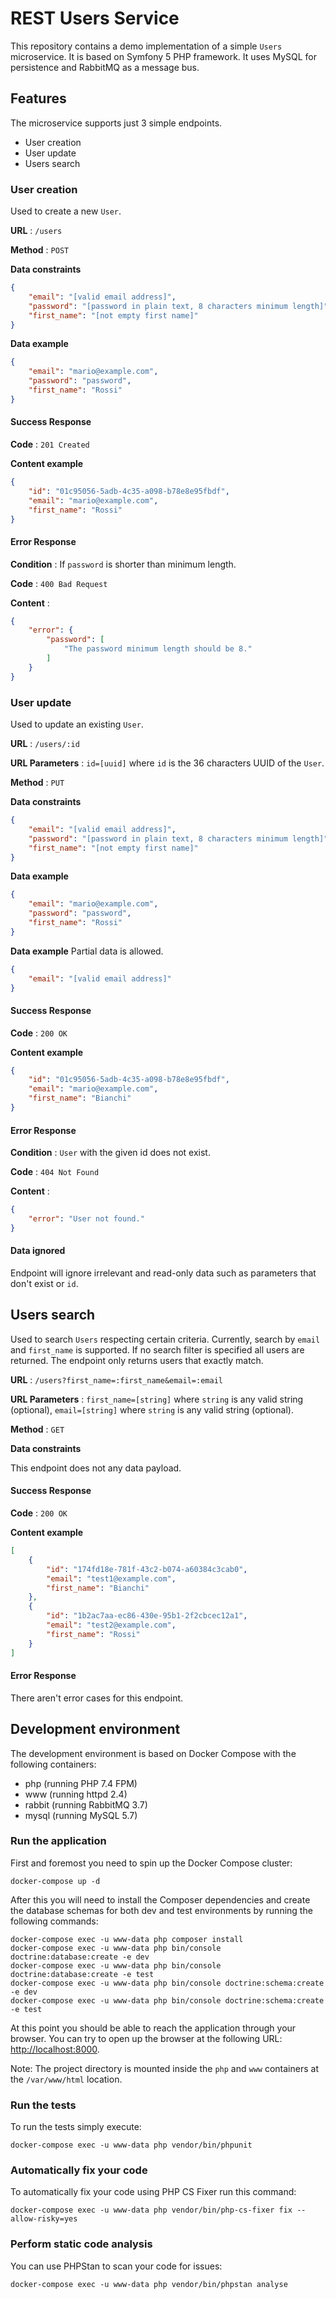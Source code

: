 # REST Users Service

This repository contains a demo implementation of a simple `Users` microservice. It is based on
Symfony 5 PHP framework. It uses MySQL for persistence and RabbitMQ as a message bus.

## Features

The microservice supports just 3 simple endpoints.

- User creation
- User update
- Users search

### User creation

Used to create a new `User`.

**URL** : `/users`

**Method** : `POST`

**Data constraints**

```json
{
    "email": "[valid email address]",
    "password": "[password in plain text, 8 characters minimum length]",
    "first_name": "[not empty first name]"
}
```

**Data example**

```json
{
    "email": "mario@example.com",
    "password": "password",
    "first_name": "Rossi"
}
```

#### Success Response

**Code** : `201 Created`

**Content example**

```json
{
    "id": "01c95056-5adb-4c35-a098-b78e8e95fbdf",
    "email": "mario@example.com",
    "first_name": "Rossi"
}
```

#### Error Response

**Condition** : If `password` is shorter than minimum length.

**Code** : `400 Bad Request`

**Content** :

```json
{
    "error": {
        "password": [
            "The password minimum length should be 8."
        ]
    }
}
```

### User update

Used to update an existing `User`.

**URL** : `/users/:id`

**URL Parameters** : `id=[uuid]` where `id` is the 36 characters UUID of the `User`.

**Method** : `PUT`

**Data constraints**

```json
{
    "email": "[valid email address]",
    "password": "[password in plain text, 8 characters minimum length]",
    "first_name": "[not empty first name]"
}
```

**Data example**

```json
{
    "email": "mario@example.com",
    "password": "password",
    "first_name": "Rossi"
}
```

**Data example** Partial data is allowed.

```json
{
    "email": "[valid email address]"
}
```

#### Success Response

**Code** : `200 OK`

**Content example**

```json
{
    "id": "01c95056-5adb-4c35-a098-b78e8e95fbdf",
    "email": "mario@example.com",
    "first_name": "Bianchi"
}
```

#### Error Response

**Condition** : `User` with the given id does not exist.

**Code** : `404 Not Found`

**Content** :

```json
{
    "error": "User not found."
}
```

#### Data ignored

Endpoint will ignore irrelevant and read-only data such as parameters that don't exist or `id`.

## Users search

Used to search `Users` respecting certain criteria. Currently, search by `email` and `first_name` is supported. If no
search filter is specified all users are returned. The endpoint only returns users that exactly match.

**URL** : `/users?first_name=:first_name&email=:email`

**URL Parameters** : `first_name=[string]` where `string` is any valid string (optional), `email=[string]` where `string`
is any valid string (optional). 

**Method** : `GET`

**Data constraints**

This endpoint does not any data payload.

#### Success Response

**Code** : `200 OK`

**Content example**

```json
[
    {
        "id": "174fd18e-781f-43c2-b074-a60384c3cab0",
        "email": "test1@example.com",
        "first_name": "Bianchi"
    },
    {
        "id": "1b2ac7aa-ec86-430e-95b1-2f2cbcec12a1",
        "email": "test2@example.com",
        "first_name": "Rossi"
    }
]
```

#### Error Response

There aren't error cases for this endpoint.

## Development environment

The development environment is based on Docker Compose with the following containers:
- php (running PHP 7.4 FPM)
- www (running httpd 2.4)
- rabbit (running RabbitMQ 3.7)
- mysql (running MySQL 5.7)

### Run the application

First and foremost you need to spin up the Docker Compose cluster:

```
docker-compose up -d
```

After this you will need to install the Composer dependencies and create the database schemas for both
dev and test environments by running the following commands:

```
docker-compose exec -u www-data php composer install
docker-compose exec -u www-data php bin/console doctrine:database:create -e dev
docker-compose exec -u www-data php bin/console doctrine:database:create -e test
docker-compose exec -u www-data php bin/console doctrine:schema:create -e dev
docker-compose exec -u www-data php bin/console doctrine:schema:create -e test
```

At this point you should be able to reach the application through your browser. You can try
to open up the browser at the following URL: [http://localhost:8000](http://localhost:8000).

Note: The project directory is mounted inside the `php` and `www` containers at the `/var/www/html` location.

### Run the tests

To run the tests simply execute:

```
docker-compose exec -u www-data php vendor/bin/phpunit
```

### Automatically fix your code

To automatically fix your code using PHP CS Fixer run this command:

```
docker-compose exec -u www-data php vendor/bin/php-cs-fixer fix --allow-risky=yes
```

### Perform static code analysis

You can use PHPStan to scan your code for issues:

```
docker-compose exec -u www-data php vendor/bin/phpstan analyse
```